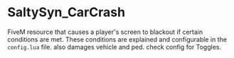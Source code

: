 # SaltySyn_CarCrash
FiveM resource that causes a player's screen to blackout if certain conditions are met. These conditions are explained and configurable in the `config.lua` file.
also damages vehicle and ped. check config for Toggles. 
